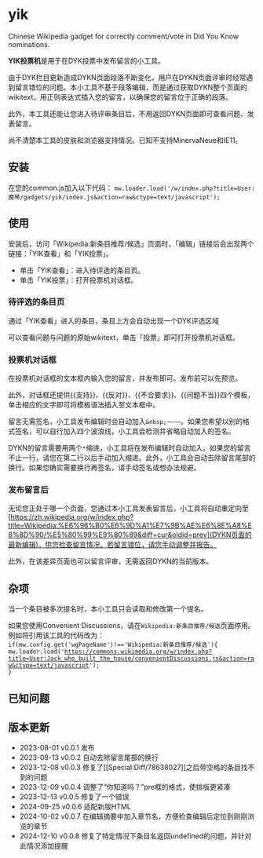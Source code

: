 # yik
Chinese Wikipedia gadget for correctly comment/vote in Did You Know nominations.

**YIK投票机**是用于在DYK投票中发布留言的小工具。

由于DYK栏目更新造成DYKN页面段落不断变化，用户在DYKN页面评审时经常遇到留言错位的问题。本小工具不基于段落编辑，而是通过获取DYKN整个页面的wikitext，用正则表达式插入您的留言，以确保您的留言位于正确的段落。

此外，本工具还能让您进入待评审条目后，不用返回DYKN页面即可查看问题、发表留言。

尚不清楚本工具的皮肤和浏览器支持情况。已知不支持MinervaNeue和IE11。

## 安装
在您的common.js加入以下代码：
`mw.loader.load('/w/index.php?title=User:魔琴/gadgets/yik/index.js&action=raw&ctype=text/javascript');`

## 使用
安装后，访问「Wikipedia:新条目推荐/候选」页面时，「编辑」链接后会出现两个链接：「YIK查看」和「YIK投票」。
- 单击「YIK查看」：进入待评选的条目页。
- 单击「YIK投票」：打开投票机对话框。

### 待评选的条目页
通过「YIK查看」进入的条目，条目上方会自动出现一个DYK评选区域

可以查看问题与问题的原始wikitext，单击「投票」即可打开投票机对话框。

### 投票机对话框
在投票机对话框的文本框内输入您的留言，并发布即可。发布前可以先预览。

此外，对话框还提供{{支持}}、{{反对}}、{{不合要求}}、{{问题不当}}四个模板，单击相应的文字即可将模板语法插入至文本框中。

留言无需签名，小工具发布编辑时会自动加入`&nbsp;~~~~`。如果您希望以别的格式签名，可以自行加入四个波浪线，小工具会检测并省略自动加入的签名。

DYKN的留言需要用两个`*`缩进，小工具将在发布编辑时自动加入。如果您的留言不止一行，请您在第二行以后手动加入缩进。此外，小工具会自动去除留言尾部的换行。如果您确实需要换行再签名，请手动签名或想办法规避。

### 发布留言后
无论您正处于哪一个页面，您通过本小工具发表留言后，小工具将自动重定向至[https://zh.wikipedia.org/w/index.php?title=Wikipedia:%E6%96%B0%E6%9D%A1%E7%9B%AE%E6%8E%A8%E8%8D%90/%E5%80%99%E9%80%89&diff=cur&oldid=prev](DYKN页面的最新编辑)，供您检查留言情况。若留言错位，请您手动调整并报告。

此外，在该差异页面也可以留言评审，无需返回DYKN的当前版本。

## 杂项
当一个条目被多次提名时，本小工具只会读取和修改第一个提名。

如果您使用Convenient Discussions，请在`Wikipedia:新条目推荐/候选`页面停用。例如将引用该工具的代码改为：
<code>if(mw.config.get('wgPageName')!=='Wikipedia:新条目推荐/候选'){
	mw.loader.load('https://commons.wikimedia.org/w/index.php?title=User:Jack_who_built_the_house/convenientDiscussions.js&action=raw&ctype=text/javascript');
}</code>

## 已知问题

## 版本更新
- 2023-08-01 v0.0.1 发布
- 2023-08-13 v0.0.2 自动去除留言尾部的换行
- 2023-12-08 v0.0.3 修复了[[Special:Diff/78638027]]之后带空格的条目找不到的问题
- 2023-12-09 v0.0.4 调整了“你知道吗？”pre框的格式，使排版更紧凑
- 2023-12-13 v0.0.5 修复了一个错误
- 2024-09-25 v0.0.6 适配新版HTML
- 2024-10-02 v0.0.7 在编辑摘要中加入章节名，方便检查编辑后定位到刚刚浏览的章节
- 2024-12-10 v0.0.8 修复了特定情况下条目名返回undefined的问题，并针对此情况添加提醒
